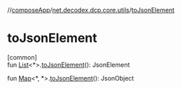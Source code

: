 //[composeApp](../../index.md)/[net.decodex.dcp.core.utils](index.md)/[toJsonElement](to-json-element.md)

# toJsonElement

[common]\
fun [List](https://kotlinlang.org/api/latest/jvm/stdlib/kotlin.collections/-list/index.html)&lt;*&gt;.[toJsonElement](to-json-element.md)(): JsonElement

fun [Map](https://kotlinlang.org/api/latest/jvm/stdlib/kotlin.collections/-map/index.html)&lt;*, *&gt;.[toJsonElement](to-json-element.md)(): JsonObject

